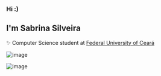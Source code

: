 ### Hi :)
## I'm Sabrina Silveira

✨ Computer Science student at <a href=“https://cc.ufc.br“> Federal University of Ceará </a>

 ![image](https://img.shields.io/badge/LinkedIn-0077B5?style=for-the-badge&logo=linkedin&logoColor=white)
 </p>
 
 ![image](https://github-readme-stats.vercel.app/api?username=SabrinaSioli)

<!--
**SabrinaSioli/SabrinaSioli** is a ✨ _special_ ✨ repository because its `README.md` (this file) appears on your GitHub profile.

Here are some ideas to get you started:

- 🔭 I’m currently working on ...
- 🌱 I’m currently learning ...
- 👯 I’m looking to collaborate on ...
- 🤔 I’m looking for help with ...
- 💬 Ask me about ...
- 📫 How to reach me: ...
- 😄 Pronouns: ...
- ⚡ Fun fact: ...
-->
